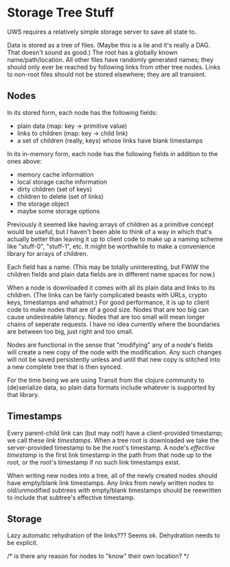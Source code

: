 Storage Tree Stuff
=======================

UWS requires a relatively simple storage server to save all state to.

Data is stored as a tree of files.
(Maybe this is a lie and it's really a DAG.
That doesn't sound as good.)
The root has a globally known name/path/location.
All other files have randomly generated names; they should only ever be reached by following links from other tree nodes.
Links to non-root files should not be stored elsewhere; they are all transient.

## Nodes

In its stored form, each node has the following fields:

- plain data (map: key -> primitive value)
- links to children (map: key -> child link)
- a set of children (really, keys) whose links have blank timestamps

In its in-memory form, each node has the following fields in addition
to the ones above:

- memory cache information
- local storage cache information
- dirty children (set of keys)
- children to delete (set of links)
- the storage object
- maybe some storage options

Previously it seemed like having arrays of children as a primitive concept would be useful, but I haven't been able to think of a way in which that's actually better than leaving it up to client code to make up a naming scheme like "stuff-0", "stuff-1", etc.
It might be worthwhile to make a convenience library for arrays of children.

Each field has a name.
(This may be totally uninteresting, but FWIW the children fields and plain data fields are in different name spaces for now.)

When a node is downloaded it comes with all its plain data and links to its children.
(The links can be fairly complicated beasts with URLs, crypto keys, timestamps and whatnot.)
For good performance, it is up to client code to make nodes that are of a good size.
Nodes that are too big can cause undesireable latency.
Nodes that are too small will mean longer chains of seperate requests.
I have no idea currently where the boundaries are between too big, just right and too small.

Nodes are functional in the sense that "modifying" any of a node's fields will create a new copy of the node with the modification.
Any such changes will not be saved persistently unless and until that new copy is stitched into a new complete tree that is then synced.

For the time being we are using Transit from the clojure community to (de)serialize data, so plain data formats include whatever is supported by that library.

## Timestamps

Every parent-child link can (but may not!) have a client-provided timestamp; we call these _link timestamps_.
When a tree root is downloaded we take the server-provided timestamp to be the root's timestamp.
A node's _effective timestamp_ is the first link timestamp in the path from that node up to the root, or the root's timestamp if no such link timestamps exist.

When writing new nodes into a tree, all of the newly created nodes should have empty/blank link timestamps.
Any links from newly written nodes to old/unmodified subtrees with empty/blank timestamps should be reewritten to include that subtree's effective timestamp.

## Storage

Lazy automatic rehydration of the links??? Seems ok.
Dehydration needs to be explicit.

/* is there any reason for nodes to "know" their own location? */

